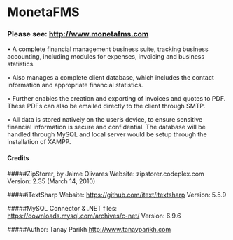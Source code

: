# MonetaFMS

### Please see: http://www.monetafms.com

•	A complete financial management business suite, tracking business accounting, including modules for expenses, invoicing and business statistics.

•	Also manages a complete client database, which includes the contact information and appropriate financial statistics.

•	Further enables the creation and exporting of invoices and quotes to PDF. These PDFs can also be emailed directly to the client through SMTP. 

•	All data is stored natively on the user’s device, to ensure sensitive financial information is secure and confidential. The database will be handled through MySQL and local server would be setup through the installation of XAMPP. 

#### Credits
#####ZipStorer, by Jaime Olivares
  Website: zipstorer.codeplex.com
  Version: 2.35 (March 14, 2010)

#####iTextSharp
  Website: https://github.com/itext/itextsharp
  Version: 5.5.9
  
#####MySQL
  Connector & .NET files: https://downloads.mysql.com/archives/c-net/
  Version: 6.9.6
  
#####Author: Tanay Parikh
  http://www.tanayparikh.com
